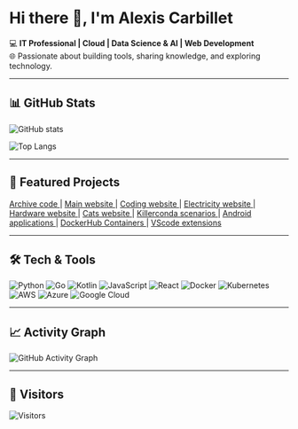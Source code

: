 # Hi there 👋, I'm Alexis Carbillet

💻 **IT Professional | Cloud | Data Science & AI | Web Development**  
🌐 Passionate about building tools, sharing knowledge, and exploring technology.  

---

## 📊 GitHub Stats
![GitHub stats](https://github-readme-stats.vercel.app/api?username=alexiscarbillet&show_icons=true&theme=radical)

![Top Langs](https://github-readme-stats.vercel.app/api/top-langs/?username=alexiscarbillet&layout=compact&theme=radical)

---

## 🚀 Featured Projects
<p align="left">
  <a href="https://github.com/alexiscarbillet/archive_code">
  Archive code
  </a> |
  <a href="https://github.com/alexiscarbillet/alexis-carbillet">
  Main website
  </a> |
  <a href="https://github.com/alexiscarbillet/ac-programming">
  Coding website
  </a> |
  <a href="https://github.com/alexiscarbillet/ac-electricity">
  Electricity website
  </a> |
  <a href="https://github.com/alexiscarbillet/serverhub">
  Hardware website
  </a> |
  <a href="https://github.com/alexiscarbillet/cats">
  Cats website
  </a> |
  <a href="https://github.com/alexiscarbillet/cats">
  Killerconda scenarios
  </a> |
  <a href="https://github.com/alexiscarbillet/apps">
  Android applications
  </a> |
  <a href="https://github.com/alexiscarbillet/dockerhub">
  DockerHub Containers 
  </a> |
  <a href="https://github.com/alexiscarbillet/vscode_extension">
  VScode extensions
  </a>
</p>

---

## 🛠️ Tech & Tools
![Python](https://img.shields.io/badge/Python-3776AB?style=for-the-badge&logo=python&logoColor=white)
![Go](https://img.shields.io/badge/Go-00ADD8?style=for-the-badge&logo=go&logoColor=white)
![Kotlin](https://img.shields.io/badge/Kotlin-0095D5?style=for-the-badge&logo=kotlin&logoColor=white)
![JavaScript](https://img.shields.io/badge/JavaScript-F7DF1E?style=for-the-badge&logo=javascript&logoColor=black)
![React](https://img.shields.io/badge/React-61DAFB?style=for-the-badge&logo=react&logoColor=black)
![Docker](https://img.shields.io/badge/Docker-2496ED?style=for-the-badge&logo=docker&logoColor=white)
![Kubernetes](https://img.shields.io/badge/Kubernetes-326CE5?style=for-the-badge&logo=kubernetes&logoColor=white)
![AWS](https://img.shields.io/badge/AWS-FF9900?style=for-the-badge&logo=amazonaws&logoColor=white)
![Azure](https://img.shields.io/badge/Azure-0078D4?style=for-the-badge&logo=microsoftazure&logoColor=white)
![Google Cloud](https://img.shields.io/badge/Google_Cloud-4285F4?style=for-the-badge&logo=googlecloud&logoColor=white)

---

## 📈 Activity Graph
![GitHub Activity Graph](https://github-readme-activity-graph.vercel.app/graph?username=alexiscarbillet&theme=react-dark)

---

## 👀 Visitors
![Visitors](https://visitor-badge.laobi.icu/badge?page_id=alexiscarbillet.alexiscarbillet)
